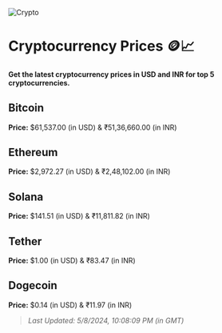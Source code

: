 
![Crypto](https://www.techguide.com.au/wp-content/uploads/2020/11/crypto3.jpeg)

# Cryptocurrency Prices 🪙📈

#### Get the latest cryptocurrency prices in USD and INR for top 5 cryptocurrencies.

## Bitcoin

**Price:** $61,537.00 (in USD) & ₹51,36,660.00 (in INR)

## Ethereum

**Price:** $2,972.27 (in USD) & ₹2,48,102.00 (in INR)

## Solana

**Price:** $141.51 (in USD) & ₹11,811.82 (in INR)

## Tether

**Price:** $1.00 (in USD) & ₹83.47 (in INR)

## Dogecoin

**Price:** $0.14 (in USD) & ₹11.97 (in INR)

> _Last Updated: 5/8/2024, 10:08:09 PM (in GMT)_
